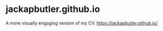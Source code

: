 # jackapbutler.github.io
A more visually engaging version of my CV. https://jackapbutler.github.io/
